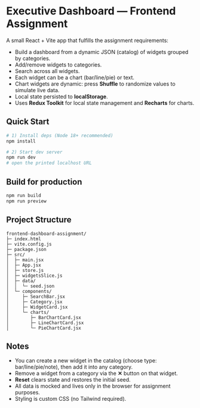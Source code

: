 # Executive Dashboard — Frontend Assignment

A small React + Vite app that fulfills the assignment requirements:

- Build a dashboard from a dynamic JSON (catalog) of widgets grouped by categories.
- Add/remove widgets to categories.
- Search across all widgets.
- Each widget can be a chart (bar/line/pie) or text.
- Chart widgets are dynamic: press **Shuffle** to randomize values to simulate live data.
- Local state persisted to **localStorage**.
- Uses **Redux Toolkit** for local state management and **Recharts** for charts.

## Quick Start

```bash
# 1) Install deps (Node 18+ recommended)
npm install

# 2) Start dev server
npm run dev
# open the printed localhost URL
```

## Build for production

```bash
npm run build
npm run preview
```

## Project Structure

```
frontend-dashboard-assignment/
├─ index.html
├─ vite.config.js
├─ package.json
├─ src/
│  ├─ main.jsx
│  ├─ App.jsx
│  ├─ store.js
│  ├─ widgetsSlice.js
│  ├─ data/
│  │  └─ seed.json
│  └─ components/
│     ├─ SearchBar.jsx
│     ├─ Category.jsx
│     ├─ WidgetCard.jsx
│     └─ charts/
│        ├─ BarChartCard.jsx
│        ├─ LineChartCard.jsx
│        └─ PieChartCard.jsx
```

## Notes

- You can create a new widget in the catalog (choose type: bar/line/pie/note), then add it into any category.
- Remove a widget from a category via the **✕** button on that widget.
- **Reset** clears state and restores the initial seed.
- All data is mocked and lives only in the browser for assignment purposes.
- Styling is custom CSS (no Tailwind required).
```


